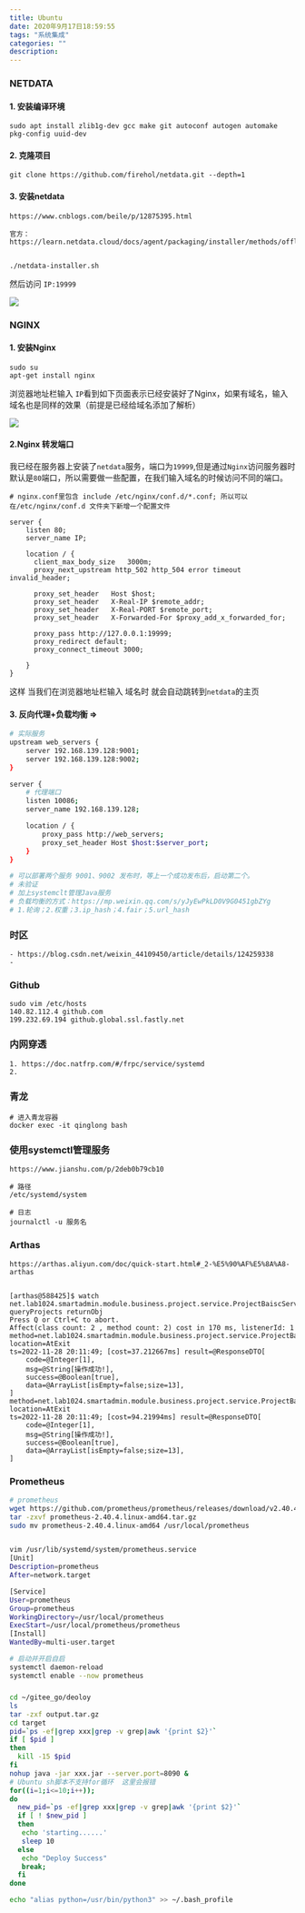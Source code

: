```yaml
---
title: Ubuntu
date: 2020年9月17日18:59:55
tags: "系统集成"
categories: ""
description: 
---
```




### NETDATA

#### 1. 安装编译环境

```
sudo apt install zlib1g-dev gcc make git autoconf autogen automake pkg-config uuid-dev
```

#### 2. 克隆项目

```
git clone https://github.com/firehol/netdata.git --depth=1
```

#### 3. 安装netdata

```
https://www.cnblogs.com/beile/p/12875395.html

官方：https://learn.netdata.cloud/docs/agent/packaging/installer/methods/offline


./netdata-installer.sh
```

然后访问 `IP:19999` 

![](https://i.loli.net/2020/09/23/Zp2AJqzlKPSaW7E.png)



### NGINX

#### 1. 安装Nginx

```
sudo su
apt-get install nginx
```

浏览器地址栏输入 `IP`看到如下页面表示已经安装好了Nginx，如果有域名，输入域名也是同样的效果（前提是已经给域名添加了解析）

![](https://i.loli.net/2020/09/23/45jPeQEu2TCoOyb.png)

#### 2.Nginx 转发端口

我已经在服务器上安装了`netdata`服务，端口为`19999`,但是通过`Nginx`访问服务器时默认是`80`端口，所以需要做一些配置，在我们输入域名的时候访问不同的端口。

```
# nginx.conf里包含	include /etc/nginx/conf.d/*.conf; 所以可以在/etc/nginx/conf.d 文件夹下新增一个配置文件

server {
    listen 80;
    server_name IP;

    location / {
      client_max_body_size   3000m;
      proxy_next_upstream http_502 http_504 error timeout invalid_header;

      proxy_set_header   Host $host;
      proxy_set_header   X-Real-IP $remote_addr;
      proxy_set_header   X-Real-PORT $remote_port;
      proxy_set_header   X-Forwarded-For $proxy_add_x_forwarded_for;

      proxy_pass http://127.0.0.1:19999;
      proxy_redirect default;
      proxy_connect_timeout 3000;

    }
}
```


这样 当我们在浏览器地址栏输入 域名时 就会自动跳转到`netdata`的主页

#### 3. 反向代理+负载均衡 => 

``` sh
# 实际服务
upstream web_servers {
	server 192.168.139.128:9001;
	server 192.168.139.128:9002;
}

server {
	# 代理端口
	listen 10086;
	server_name 192.168.139.128;

	location / {
		proxy_pass http://web_servers;
		proxy_set_header Host $host:$server_port;
	}
}

# 可以部署两个服务 9001、9002 发布时，等上一个成功发布后，启动第二个。
# 未验证
# 加上systemclt管理Java服务
# 负载均衡的方式：https://mp.weixin.qq.com/s/yJyEwPkLD0V9G0451gbZYg
# 1.轮询；2.权重；3.ip_hash；4.fair；5.url_hash
```

### 时区
	- https://blog.csdn.net/weixin_44109450/article/details/124259338
	- 
### Github

	sudo vim /etc/hosts
	140.82.112.4 github.com  
	199.232.69.194 github.global.ssl.fastly.net


### 内网穿透

```
1. https://doc.natfrp.com/#/frpc/service/systemd
2. 
```


### 青龙

```
# 进入青龙容器
docker exec -it qinglong bash
```


### 使用systemctl管理服务

```
https://www.jianshu.com/p/2deb0b79cb10

# 路径
/etc/systemd/system

# 日志
journalctl -u 服务名

```


### Arthas

```
https://arthas.aliyun.com/doc/quick-start.html#_2-%E5%90%AF%E5%8A%A8-arthas


[arthas@588425]$ watch net.lab1024.smartadmin.module.business.project.service.ProjectBaiscService queryProjects returnObj
Press Q or Ctrl+C to abort.
Affect(class count: 2 , method count: 2) cost in 170 ms, listenerId: 1
method=net.lab1024.smartadmin.module.business.project.service.ProjectBaiscService.queryProjects location=AtExit
ts=2022-11-28 20:11:49; [cost=37.212667ms] result=@ResponseDTO[
    code=@Integer[1],
    msg=@String[操作成功!],
    success=@Boolean[true],
    data=@ArrayList[isEmpty=false;size=13],
]
method=net.lab1024.smartadmin.module.business.project.service.ProjectBaiscService$$EnhancerBySpringCGLIB$$2f00139f.queryProjects location=AtExit
ts=2022-11-28 20:11:49; [cost=94.21994ms] result=@ResponseDTO[
    code=@Integer[1],
    msg=@String[操作成功!],
    success=@Boolean[true],
    data=@ArrayList[isEmpty=false;size=13],
]

```



### Prometheus

``` sh
# prometheus
wget https://github.com/prometheus/prometheus/releases/download/v2.40.4/prometheus-2.40.4.linux-amd64.tar.gz
tar -zxvf prometheus-2.40.4.linux-amd64.tar.gz
sudo mv prometheus-2.40.4.linux-amd64 /usr/local/prometheus


vim /usr/lib/systemd/system/prometheus.service
[Unit]
Description=prometheus
After=network.target 

[Service]
User=prometheus
Group=prometheus
WorkingDirectory=/usr/local/prometheus
ExecStart=/usr/local/prometheus/prometheus
[Install]
WantedBy=multi-user.target

# 启动并开启自启
systemctl daemon-reload
systemctl enable --now prometheus									


```









##### 
```sh
cd ~/gitee_go/deoloy
ls
tar -zxf output.tar.gz
cd target
pid=`ps -ef|grep xxx|grep -v grep|awk '{print $2}'`
if [ $pid ]
then
  kill -15 $pid  
fi
nohup java -jar xxx.jar --server.port=8090 &
# Ubuntu sh脚本不支持for循环  这里会报错
for((i=1;i<=10;i++));
do
  new_pid=`ps -ef|grep xxx|grep -v grep|awk '{print $2}'`
  if [ ! $new_pid ]
  then
   echo 'starting......'
   sleep 10
  else
   echo "Deploy Success"
   break;
  fi
done

```


``` sh
echo "alias python=/usr/bin/python3" >> ~/.bash_profile
```




























